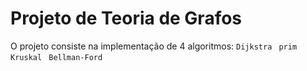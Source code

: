 
# Projeto de Teoria de Grafos 
O projeto consiste na implementação de 4 algoritmos:
``Dijkstra ``
``prim ``
``Kruskal ``
``Bellman-Ford``
